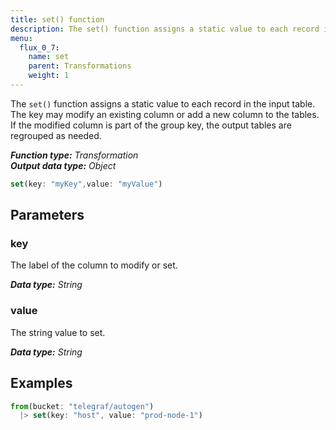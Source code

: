 ```yaml
---
title: set() function
description: The set() function assigns a static value to each record in the input table.
menu:
  flux_0_7:
    name: set
    parent: Transformations
    weight: 1
---
```


The `set()` function assigns a static value to each record in the input table.
The key may modify an existing column or add a new column to the tables.
If the modified column is part of the group key, the output tables are regrouped as needed.

_**Function type:** Transformation_  
_**Output data type:** Object_

```js
set(key: "myKey",value: "myValue")
```

## Parameters

### key
The label of the column to modify or set.

_**Data type:** String_

### value
The string value to set.

_**Data type:** String_

## Examples
```js
from(bucket: "telegraf/autogen")
  |> set(key: "host", value: "prod-node-1")
```
